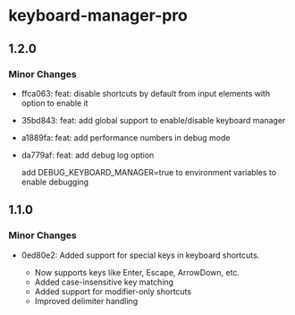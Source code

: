 # keyboard-manager-pro

## 1.2.0

### Minor Changes

- ffca063: feat: disable shortcuts by default from input elements with option to enable it
- 35bd843: feat: add global support to enable/disable keyboard manager
- a1889fa: feat: add performance numbers in debug mode
- da779af: feat: add debug log option

  add DEBUG_KEYBOARD_MANAGER=true to environment variables to enable debugging

## 1.1.0

### Minor Changes

- 0ed80e2: Added support for special keys in keyboard shortcuts.

  - Now supports keys like Enter, Escape, ArrowDown, etc.
  - Added case-insensitive key matching
  - Added support for modifier-only shortcuts
  - Improved delimiter handling
